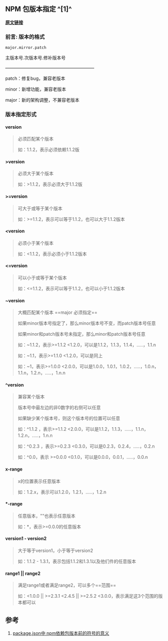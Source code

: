 ﻿## NPM 包版本指定 ^[1]^

[**原文链接**](https://www.cnblogs.com/wshiqtb/p/6395029.html)



### 前言: 版本的格式

`major.mirror.patch`

主版本号.次版本号.修补版本号

————————————————————

patch：修复bug，兼容老版本

minor：新增功能，兼容老版本

major：新的架构调整，不兼容老版本



### 版本指定形式

#### version

  > 必须匹配某个版本
  >
  > 如：1.1.2，表示必须依赖1.1.2版

#### \>version

  > 必须大于某个版本
  >
  > 如：>1.1.2，表示必须大于1.1.2版

#### \>=version

  > 可大于或等于某个版本
  >
  > 如：>=1.1.2，表示可以等于1.1.2，也可以大于1.1.2版本

#### <version

  > 必须小于某个版本 
  >
  > 如：<1.1.2，表示必须小于1.1.2版本

#### <=version

  > 可以小于或等于某个版本
  >
  > 如：<=1.1.2，表示可以等于1.1.2，也可以小于1.1.2版本

#### ~version

  > 大概匹配某个版本   ==major 必须指定==
  >
  > 如果minor版本号指定了，那么minor版本号不变，而patch版本号任意
  >
  > 如果minor和patch版本号未指定，那么minor和patch版本号任意
  >
  > 如：~1.1.2，表示>=1.1.2 <1.2.0，可以是1.1.2，1.1.3，1.1.4，.....，1.1.n 
  >
  > 如：~1.1，表示>=1.1.0 <1.2.0，可以是同上
  >
  > 如：~1，表示>=1.0.0 <2.0.0，可以是1.0.0，1.0.1，1.0.2，.....，1.0.n，1.1.n，1.2.n，.....，1.n.n

#### ^version

  > 兼容某个版本
  >
  > 版本号中最左边的非0数字的右侧可以任意
  >
  > 如果缺少某个版本号，则这个版本号的位置可以任意
  >
  > 如：^1.1.2 ，表示>=1.1.2 <2.0.0，可以是1.1.2，1.1.3，.....，1.1.n，1.2.n，.....，1.n.n
  >
  > 如：^0.2.3 ，表示>=0.2.3 <0.3.0，可以是0.2.3，0.2.4，.....，0.2.n
  >
  > 如：^0.0，表示 >=0.0.0 <0.1.0，可以是0.0.0，0.0.1，.....，0.0.n

#### x-range

  > x的位置表示任意版本
  >
  > 如：1.2.x，表示可以1.2.0，1.2.1，.....，1.2.n

#### *-range

  > 任意版本，""也表示任意版本
  >
  > 如：*，表示>=0.0.0的任意版本

#### version1 - version2

  > 大于等于version1，小于等于version2
  >
  > 如：1.1.2 - 1.3.1，表示包括1.1.2和1.3.1以及他们件的任意版本

#### range1 || range2

  > 满足range1或者满足range2，可以多个==范围==
  >
  > 如：<1.0.0 || >=2.3.1 <2.4.5 || >=2.5.2 <3.0.0，表示满足这3个范围的版本都可以




## 参考

1. [package.json中 npm依赖包版本前的符号的意义](https://www.cnblogs.com/wshiqtb/p/6395029.html)